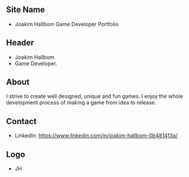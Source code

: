 ## Site Name
- Joakim Hallbom Game Developer Portfolio

## Header
- Joakim Hallbom 
- Game Developer.



## About
I strive to create well designed, unique and fun games. I enjoy the whole development process of making a game from idea to release.


## Contact

- LinkedIn: https://www.linkedin.com/in/joakim-hallbom-0b481413a/


## Logo
- JH
